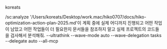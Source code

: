koreats

/sc:analyze '/Users/koreats/Desktop/work.mac/hiko0707/docs/hiko-optimization-action-plan-2025.md'이 계획 중에 실제 어디까지 진행되고 어떤 작업이 남았고 어떤 작업들이 더 필요한지 문서들을 참조하지 말고 실제 프로젝트의 코드들을 검사해서 분석해줘. --ultrathink --wave-mode auto --wave-delegation tasks --delegate auto  --all-mcp
